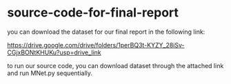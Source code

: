 # source-code-for-final-report

you can download the dataset for our final report in the following link:

https://drive.google.com/drive/folders/1perBQ3t-KYZY_28iSv-CGjxBONtKHUKu?usp=drive_link


to run our source code, you can download dataset through the attached link and run MNet.py sequentially. 
